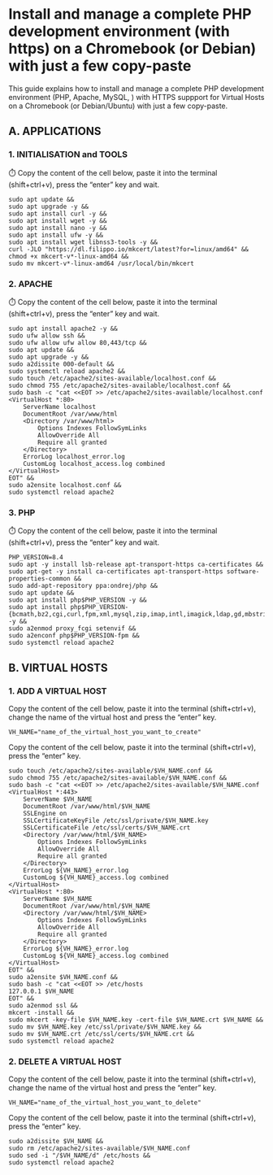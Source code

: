 # Install and manage a complete PHP development environment (with https) on a Chromebook (or Debian) with just a few copy-paste

This guide explains how to install and manage a complete PHP development environment (PHP, Apache, MySQL, ) with HTTPS suppport for Virtual Hosts on a Chromebook (or Debian/Ubuntu) with just a few copy-paste.

## A. APPLICATIONS
### 1. INITIALISATION and TOOLS
⏱️ Copy the content of the cell below, paste it into the terminal (shift+ctrl+v), press the “enter” key and wait.
```shell
sudo apt update &&
sudo apt upgrade -y &&
sudo apt install curl -y &&
sudo apt install wget -y &&
sudo apt install nano -y &&
sudo apt install ufw -y &&
sudo apt install wget libnss3-tools -y &&
curl -JLO "https://dl.filippo.io/mkcert/latest?for=linux/amd64" &&
chmod +x mkcert-v*-linux-amd64 &&
sudo mv mkcert-v*-linux-amd64 /usr/local/bin/mkcert 
```

### 2. APACHE
⏱️ Copy the content of the cell below, paste it into the terminal (shift+ctrl+v), press the “enter” key and wait.
```shell
sudo apt install apache2 -y &&
sudo ufw allow ssh &&
sudo ufw allow ufw allow 80,443/tcp &&
sudo apt update &&
sudo apt upgrade -y &&
sudo a2dissite 000-default &&
sudo systemctl reload apache2 &&
sudo touch /etc/apache2/sites-available/localhost.conf &&
sudo chmod 755 /etc/apache2/sites-available/localhost.conf &&
sudo bash -c "cat <<EOT >> /etc/apache2/sites-available/localhost.conf
<VirtualHost *:80>
    ServerName localhost
    DocumentRoot /var/www/html
    <Directory /var/www/html>
        Options Indexes FollowSymLinks
        AllowOverride All
        Require all granted
    </Directory>
    ErrorLog localhost_error.log 
    CustomLog localhost_access.log combined 
</VirtualHost>
EOT" &&
sudo a2ensite localhost.conf &&
sudo systemctl reload apache2
```

### 3. PHP
⏱️ Copy the content of the cell below, paste it into the terminal (shift+ctrl+v), press the “enter” key and wait.
```shell
PHP_VERSION=8.4
sudo apt -y install lsb-release apt-transport-https ca-certificates &&
sudo apt-get -y install ca-certificates apt-transport-https software-properties-common &&
sudo add-apt-repository ppa:ondrej/php &&
sudo apt update &&
sudo apt install php$PHP_VERSION -y &&
sudo apt install php$PHP_VERSION-{bcmath,bz2,cgi,curl,fpm,xml,mysql,zip,imap,intl,imagick,ldap,gd,mbstring,mysql,pgsql,soap,xmlrpc} -y &&
sudo a2enmod proxy_fcgi setenvif &&
sudo a2enconf php$PHP_VERSION-fpm &&
sudo systemctl reload apache2
```

## B. VIRTUAL HOSTS

### 1. ADD A VIRTUAL HOST
Copy the content of the cell below, paste it into the terminal (shift+ctrl+v), change the name of the virtual host  and press the “enter” key.
```shell
VH_NAME="name_of_the_virtual_host_you_want_to_create"
```
Copy the content of the cell below, paste it into the terminal (shift+ctrl+v), press the “enter” key.
```shell
sudo touch /etc/apache2/sites-available/$VH_NAME.conf &&
sudo chmod 755 /etc/apache2/sites-available/$VH_NAME.conf &&
sudo bash -c "cat <<EOT >> /etc/apache2/sites-available/$VH_NAME.conf
<VirtualHost *:443>
    ServerName $VH_NAME
    DocumentRoot /var/www/html/$VH_NAME
    SSLEngine on
    SSLCertificateKeyFile /etc/ssl/private/$VH_NAME.key
    SSLCertificateFile /etc/ssl/certs/$VH_NAME.crt
    <Directory /var/www/html/$VH_NAME>
        Options Indexes FollowSymLinks
        AllowOverride All
        Require all granted
    </Directory>
    ErrorLog ${VH_NAME}_error.log 
    CustomLog ${VH_NAME}_access.log combined  
</VirtualHost>
<VirtualHost *:80>
    ServerName $VH_NAME
    DocumentRoot /var/www/html/$VH_NAME
    <Directory /var/www/html/$VH_NAME>
        Options Indexes FollowSymLinks
        AllowOverride All
        Require all granted
    </Directory>
    ErrorLog ${VH_NAME}_error.log 
    CustomLog ${VH_NAME}_access.log combined  
</VirtualHost>
EOT" &&
sudo a2ensite $VH_NAME.conf &&
sudo bash -c "cat <<EOT >> /etc/hosts
127.0.0.1 $VH_NAME
EOT" &&
sudo a2enmod ssl &&
mkcert -install &&
sudo mkcert -key-file $VH_NAME.key -cert-file $VH_NAME.crt $VH_NAME &&
sudo mv $VH_NAME.key /etc/ssl/private/$VH_NAME.key &&
sudo mv $VH_NAME.crt /etc/ssl/certs/$VH_NAME.crt &&
sudo systemctl reload apache2
```

### 2. DELETE A VIRTUAL HOST
Copy the content of the cell below, paste it into the terminal (shift+ctrl+v), change the name of the virtual host  and press the “enter” key.
```shell
VH_NAME="name_of_the_virtual_host_you_want_to_delete"
```
Copy the content of the cell below, paste it into the terminal (shift+ctrl+v), press the “enter” key.
```shell
sudo a2dissite $VH_NAME &&
sudo rm /etc/apache2/sites-available/$VH_NAME.conf
sudo sed -i "/$VH_NAME/d" /etc/hosts &&
sudo systemctl reload apache2
```

